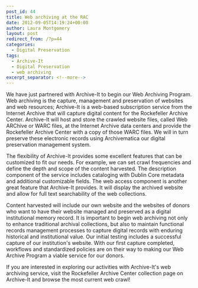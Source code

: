 ```yaml
---
post_id: 44
title: Web archiving at the RAC
date: 2012-09-05T14:19:24+00:00
author: Laura Montgomery
layout: post
redirect_from: /?p=44
categories:
  - Digital Preservation
tags:
  - Archive-It
  - Digital Preservation
  - web archiving
excerpt_separator: <!--more-->
---
```

We have just partnered with Archive-It to begin our Web Archiving Program. Web archiving is the capture, management and preservation of websites and web resources; Archive-It is a web-based subscription service from the Internet Archive that will capture digital content for the Rockefeller Archive Center. Archive-It will host and store the crawled website files, called Web ARChive or WARC files, at the Internet Archive data centers and provide the Rockefeller Archive Center with a copy of those WARC files. We will in turn preserve these electronic records using Archivematica our digital preservation management system.<!--more-->

The flexibility of Archive-It provides some excellent features that can be customized to fit our needs. For example, we can set crawl frequencies and define the depth and scope of the content harvested. The description component of the service includes cataloging with Dublin Core metadata and additional customizable fields. The web access component is another great feature that Archive-It provides. It will display the archived website and allow for full text searchability of the web collections.

Content harvested will include our own website and the websites of donors who want to have their website managed and preserved as a digital institutional memory record. It is important to begin web archiving not only to enhance traditional archival collections, but also to maintain functional records management processes to capture digital records with enduring historical and institutional value. Our initial testing includes a successful capture of our institution's website. With our first capture completed, workflows and standardized policies are on their way to making our Web Archive Program a viable service for our donors.

If you are interested in exploring our activities with Archive-It's web archiving service, visit the Rockefeller Archive Center collection page on Archive-It and browse the most current web crawl!
